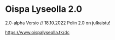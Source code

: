 # Oispa Lyseolla 2.0
2.0-alpha Versio // 18.10.2022
Pelin 2.0 on julkaistu!

https://www.oispalyseolla.tk/dc
